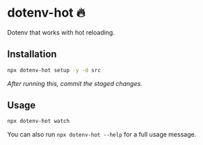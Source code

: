 # dotenv-hot 🔥
Dotenv that works with hot reloading.

## Installation

```bash
npx dotenv-hot setup -y -d src
```
*After running this, commit the staged changes.*

## Usage

```bash
npx dotenv-hot watch
```

You can also run `npx dotenv-hot --help` for a full usage message.

